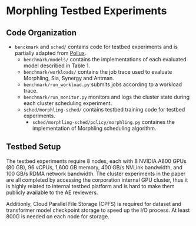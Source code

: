 # Morphling Testbed Experiments

## Code Organization
- `benckmark` and `sched/` contains code for testbed experiments and is partially adapted from [Pollux](https://github.com/petuum/adaptdl/tree/osdi21-artifact).
    - `benchmark/models/` contains the implementations of each evaluated model described in Table 1.
    - `benchmark/workloads/` contains the job trace used to evaluate Morphling, Sia, Synergy and Antman.
    - `benchmark/run_workload.py` submits jobs according to a workload trace.
    - `benchmark/run_monitor.py` monitors and logs the cluster state during each cluster scheduling experiment.
    - `sched/morphling-sched/` contains testbed training code for testbed experiments.
    	- `sched/morphling-sched/policy/morphling.py` containes the implementation of Morphling scheduling algorithm.

## Testbed Setup

The testbed experiments require 8 nodes, each with 8 NVIDIA A800 GPUs (80 GB), 96 vCPUs, 1,600 GB memory, 400 GB/s NVLink bandwidth, and 100 GB/s RDMA network bandwidth. The cluster experiments in the paper are all completed by accessing the corporation internal GPU cluster, thus it is highly related to internal testbed platform and is hard to make them publicly available to the  AE reviewers.

Additionly, Cloud Parallel File Storage (CPFS) is required for dataset and transformer model checkpoint storage to speed up the I/O process. At least 800G  is needed on each node for storage.